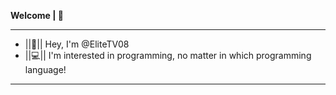 **Welcome | 👋**

---
- ||👋|| Hey, I'm @EliteTV08
- ||💻|| I'm interested in programming, no matter in which programming language!
---

<!---
EliteTV08/EliteTV08 is a ✨ special ✨ repository because its `README.md` (this file) appears on your GitHub profile.
You can click the Preview link to take a look at your changes.
--->
